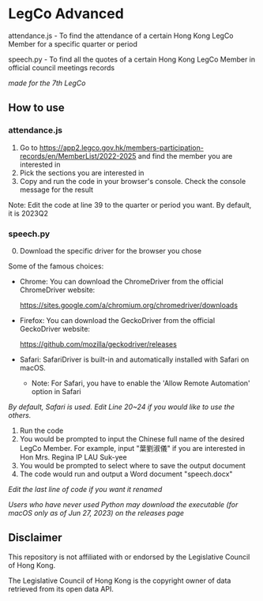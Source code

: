 # LegCo Advanced
attendance.js - To find the attendance of a certain Hong Kong LegCo Member for a specific quarter or period

speech.py - To find all the quotes of a certain Hong Kong LegCo Member in official council meetings records

_made for the 7th LegCo_

## How to use 

### attendance.js
1. Go to https://app2.legco.gov.hk/members-participation-records/en/MemberList/2022-2025 and find the member you are interested in
2. Pick the sections you are interested in
3. Copy and run the code in your browser's console. Check the console message for the result

Note: Edit the code at line 39 to the quarter or period you want. By default, it is 2023Q2

### speech.py
0. Download the specific driver for the browser you chose
   
Some of the famous choices:
* Chrome: You can download the ChromeDriver from the official ChromeDriver website:

  https://sites.google.com/a/chromium.org/chromedriver/downloads
* Firefox: You can download the GeckoDriver from the official GeckoDriver website:

  https://github.com/mozilla/geckodriver/releases
* Safari: SafariDriver is built-in and automatically installed with Safari on macOS.
  * Note: For Safari, you have to enable the 'Allow Remote Automation' option in Safari
    
_By default, Safari is used. Edit Line 20~24 if you would like to use the others._
1. Run the code
2. You would be prompted to input the Chinese full name of the desired LegCo Member. For example, input "葉劉淑儀" if you are interested in Hon Mrs. Regina IP LAU Suk-yee
3. You would be prompted to select where to save the output document
4. The code would run and output a Word document "speech.docx"

_Edit the last line of code if you want it renamed_

_Users who have never used Python may download the executable (for macOS only as of Jun 27, 2023) on the releases page_

## Disclaimer

This repository is not affiliated with or endorsed by the Legislative Council of Hong Kong.

The Legislative Council of Hong Kong is the copyright owner of data retrieved from its open data API.
   
